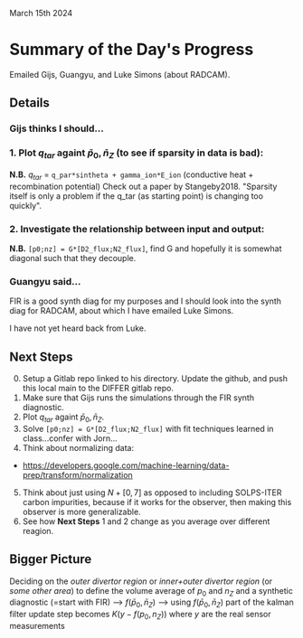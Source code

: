 March 15th 2024

# Summary of the Day's Progress
Emailed Gijs, Guangyu, and Luke Simons (about RADCAM).

## Details
### Gijs thinks I should...  
### 1. Plot $q_{tar}$ againt $\bar{p}_0, \bar{n}_Z$ (to see if sparsity in data is bad):
**N.B.** $q_{tar}$ = `q_par*sintheta + gamma_ion*E_ion` (conductive heat + recombination potential) Check out a paper by Stangeby2018. "Sparsity itself is only a problem if the q_tar (as starting point) is changing too quickly".
### 2. Investigate the relationship between input and output:
**N.B.** `[p0;nz] = G*[D2_flux;N2_flux]`, find G and hopefully it is somewhat diagonal such that they decouple.

### Guangyu said...
FIR is a good synth diag for my purposes and I should look into the synth diag for RADCAM, about which I have emailed Luke Simons.

I have not yet heard back from Luke.

## Next Steps
0. Setup a Gitlab repo linked to his directory. Update the github, and push this local main to the DIFFER gitlab repo.
1. Make sure that Gijs runs the simulations through the FIR synth diagnostic.
2. Plot $q_{tar}$ againt $\bar{p}_0, \bar{n}_Z$.
3. Solve `[p0;nz] = G*[D2_flux;N2_flux]` with fit techniques learned in class...confer with Jorn...
4. Think about normalizing data:
- https://developers.google.com/machine-learning/data-prep/transform/normalization
5. Think about just using $N+[0,7]$ as opposed to including SOLPS-ITER carbon impurities, because if it works for the observer, then making this observer is more generalizable.
6. See how **Next Steps** 1 and 2 change as you average over different reagion.

## Bigger Picture
Deciding on the *outer divertor region* or *inner+outer divertor region* (or *some other area*) to define the volume average of $p_0$ and $n_Z$ and a synthetic diagnostic (=start with FIR) --> $f(\bar{p}_0, \bar{n}_Z)$ --> using $f(\bar{p}_0, \bar{n}_Z)$ part of the kalman filter update step becomes $K(y - f(p_0, n_Z))$ where $y$ are the real sensor measurements 